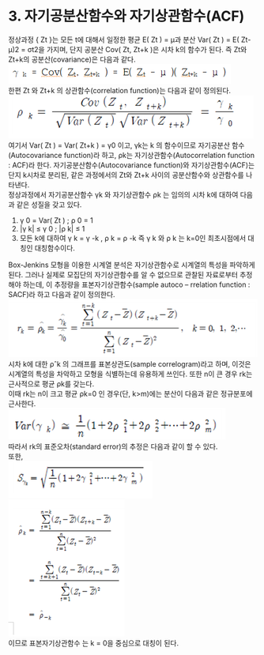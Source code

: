 # 3. 자기공분산함수와 자기상관함수(ACF)
   
정상과정 { Zt }는 모든 t에 대해서 일정한 평균 E( Zt ) = μ과 분산 Var( Zt ) = E( Zt-μ)2 = σt2을 가지며, 단지 공분산 Cov( Zt, Zt+k )은 시차 k의 함수가 된다.    즉 Zt와 Zt+k의 공분산(covariance)은 다음과 같다.   
![jpg](./img/re1.PNG)   
한편 Zt 와 Zt+k 의 상관함수(correlation function)는 다음과 같이 정의된다.      
![jpg](./img/re2.PNG)   
여기서 Var( Zt ) = Var( Zt+k ) = γ0 이고, γk는 k 의 함수이므로 자기공분산 함수(Autocovariance function)라 하고, ρk는 자기상관함수(Autocorrelation function : ACF)라 한다. 자기공분산함수(Autocovariance function)와 자기상관함수(ACF)는 단지 k시차로 분리된, 같은 과정에서의 Zt와 Zt+k 사이의 공분산함수와 상관함수를 나타낸다.   
정상과정에서 자기공분산함수 γk 와 자기상관함수 ρk 는 임의의 시차 k에 대하여 다음과 같은 성질을 갖고 있다.   
1. γ 0 = Var( Zt ) ; ρ 0 = 1
2. |γ k| ≤ γ 0 ; |ρ k| ≤ 1
3. 모든 k에 대하여 γ k = γ -k , ρ k = ρ -k 즉 γ k 와 ρ k 는 k=0인 최초시점에서     대칭인 대칭함수이다.   

Box-Jenkins 모형을 이용한 시계열 분석은 자기상관함수로 시계열의 특성을 파악하게 된다.    그러나 실제로 모집단의 자기상관함수를 알 수 없으므로 관찰된 자료로부터 추정해야 하는데, 이 추정량을 표본자기상관함수(sample autoco – rrelation function : SACF)라 하고 다음과 같이 정의한다.   
![jpg](./img/re3.PNG)   
시차 k에 대한 ρˆk 의 그래프를 표본상관도(sample correlogram)라고 하며, 이것은 시계열의 특성을 차악하고 모형을 식별하는데 유용하게 쓰인다.    또한 n이 큰 경우 rk는 근사적으로 평균 ρk를 갖는다.   
이때 rk는 n이 크고 평균 ρk=0 인 경우(단, k>m)에는 분산이 다음과 같은 정규분포에 근사한다.   
![jpg](./img/re4.PNG)   
따라서 rk의 표준오차(standard error)의 추정은 다음과 같이 할 수 있다.   
또한,   
![jpg](./img/re5.PNG)   
![jpg](./img/re6.PNG)   
이므로 표본자기상관함수 는 k = 0을 중심으로 대칭이 된다.